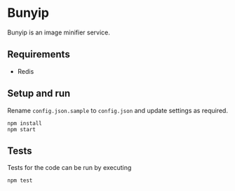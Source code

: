 # Bunyip

Bunyip is an image minifier service.

## Requirements

* Redis

## Setup and run

Rename `config.json.sample` to `config.json` and update settings as required.

```
npm install
npm start
```

## Tests

Tests for the code can be run by executing

    npm test
